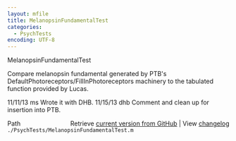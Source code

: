 ```yaml
---
layout: mfile
title: MelanopsinFundamentalTest
categories:
  - PsychTests
encoding: UTF-8
---
```


MelanopsinFundamentalTest

Compare melanopsin fundamental generated by PTB's DefaultPhotoreceptors/FillInPhotoreceptors
machinery to the tabulated function provided by Lucas.

11/11/13  ms   Wrote it with DHB.
11/15/13  dhb  Comment and clean up for insertion into PTB.


<div class="code_header" style="text-align:right;">
  <span style="float:left;">Path&nbsp;&nbsp;</span> <span class="counter">Retrieve <a href=
  "https://raw.github.com/Psychtoolbox-3/Psychtoolbox-3/beta/./PsychTests/MelanopsinFundamentalTest.m">current version from GitHub</a> | View <a href=
  "https://github.com/Psychtoolbox-3/Psychtoolbox-3/commits/beta/./PsychTests/MelanopsinFundamentalTest.m">changelog</a></span>
</div>
<div class="code">
  <code>./PsychTests/MelanopsinFundamentalTest.m</code>
</div>
